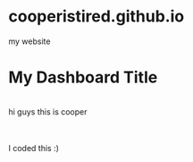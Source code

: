 # cooperistired.github.io
my website
<html>
  <title>website</title>
  <h1>My Dashboard Title</h1>
  </head>
  <body>
  <br>hi guys this is cooper</p>
  <br>
  <br>I coded this :)
  </body>
  </html>

<html>
  <head>
    <title>displayingclock</title>
    <style type="text/css">
      #clock {
      width:900px;
      margin:150px;
      text-align: center;
      font-size: 150px;
      
  </head>
  <body>
    <div id="clock>10:10:01</div>
    <script type="text/javascript"
                                
     function displayclock () {
     
             </body>
</html>

